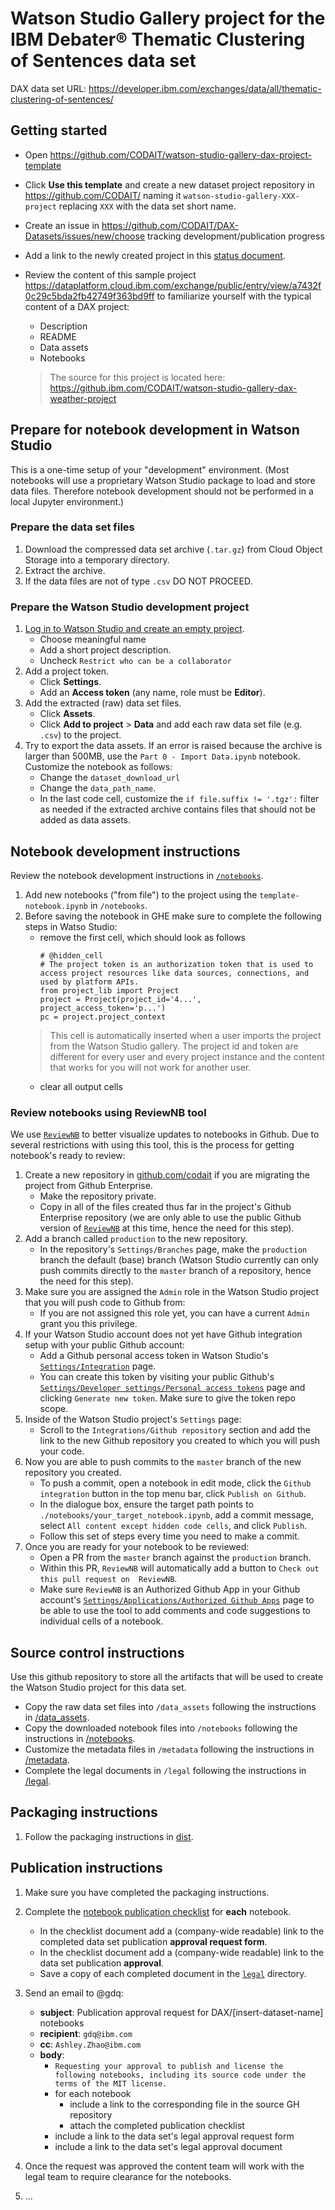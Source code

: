 # Watson Studio Gallery project for the IBM Debater® Thematic Clustering of Sentences data set

DAX data set URL: https://developer.ibm.com/exchanges/data/all/thematic-clustering-of-sentences/

## Getting started

- Open https://github.com/CODAIT/watson-studio-gallery-dax-project-template
- Click **Use this template** and create a new dataset project repository in https://github.com/CODAIT/ naming it `watson-studio-gallery-XXX-project`  replacing `XXX` with the data set short name.
- Create an issue in https://github.com/CODAIT/DAX-Datasets/issues/new/choose tracking development/publication progress
- Add a link to the newly created project in this [status document](https://github.ibm.com/CODAIT/DAX-Datasets/blob/master/OWNERS.md).
- Review the content of this sample project https://dataplatform.cloud.ibm.com/exchange/public/entry/view/a7432f0c29c5bda2fb42749f363bd9ff to familiarize yourself with the typical content of a DAX project:
  - Description
  - README
  - Data assets
  - Notebooks
  
  > The source for this project is located here: https://github.ibm.com/CODAIT/watson-studio-gallery-dax-weather-project

## Prepare for notebook development in Watson Studio

This is a one-time setup of your "development" environment. (Most notebooks will use a proprietary Watson Studio package to load and store data files. Therefore notebook development should not be performed in a local Jupyter environment.)

### Prepare the data set files

1. Download the compressed data set archive (`.tar.gz`) from Cloud Object Storage into a temporary directory.
1. Extract the archive.
1. If the data files are not of type `.csv` DO NOT PROCEED.

### Prepare the Watson Studio development project

1. [Log in to Watson Studio and create an empty project](https://dataplatform.cloud.ibm.com/projects/new-project?context=wdp).
   - Choose meaningful name
   - Add a short project description.
   - Uncheck `Restrict who can be a collaborator`
1. Add a project token.
   - Click **Settings**.
   - Add an **Access token** (any name, role must be **Editor**).
1. Add the extracted (raw) data set files.   
   - Click **Assets**.
   - Click **Add to project** > **Data** and add each raw data set file (e.g. `.csv`) to the project.
1. Try to export the data assets. If an error is raised because the archive is larger than 500MB, use the `Part 0 - Import Data.ipynb` notebook. Customize the notebook as follows:
   - Change the `dataset_download_url` 
   - Change the `data_path_name`. 
   - In the last code cell, customize the `if file.suffix != '.tgz':` filter as needed if the extracted archive contains files that should not be added as data assets.
   
## Notebook development instructions

Review the notebook development instructions in [`/notebooks`](/notebooks).

1. Add new notebooks ("from file") to the project using the `template-notebook.ipynb` in `/notebooks`.
1. Before saving the notebook in GHE make sure to complete the following steps in Watso Studio:
   - remove the first cell, which should look as follows
     ```
     # @hidden_cell
     # The project token is an authorization token that is used to access project resources like data sources, connections, and used by platform APIs.
     from project_lib import Project
     project = Project(project_id='4...', project_access_token='p...')
     pc = project.project_context
     ```
    > This cell is automatically inserted when a user imports the project from the Watson Studio gallery. The project id and token are different for every user and every project instance and the content that works for you will not work for another user.
   - clear all output cells
   
### Review notebooks using ReviewNB tool

We use [`ReviewNB`](https://www.reviewnb.com/) to better visualize updates to notebooks in Github. Due to several restrictions with using this tool, this is the process for getting notebook's ready to review:

1. Create a new repository in [github.com/codait](github.com/codait) if you are migrating the project from Github Enterprise.
   - Make the repository private.
   - Copy in all of the files created thus far in the project's Github Enterprise repository (we are only able to use the public Github version of [`ReviewNB`](https://www.reviewnb.com/) at this time, hence the need for this step).
2. Add a branch called `production` to the new repository.
   - In the repository's `Settings/Branches` page, make the `production` branch the default (base) branch (Watson Studio currently can only push commits directly to the `master` branch of a repository, hence the need for this step).
3. Make sure you are assigned the `Admin` role in the Watson Studio project that you will push code to Github from:
   - If you are not assigned this role yet, you can have a current `Admin` grant you this privilege. 
4. If your Watson Studio account does not yet have Github integration setup with your public Github account:
   - Add a Github personal access token in Watson Studio's [`Settings/Integration`](https://dataplatform.cloud.ibm.com/settings/integrations) page. 
   - You can create this token by visiting your public Github's [`Settings/Developer settings/Personal access tokens`](https://github.com/settings/tokens) page and clicking `Generate new token`. Make sure to give the token repo scope. 
5. Inside of the Watson Studio project's `Settings` page:
   - Scroll to the `Integrations/Github repository` section and add the link to the new Github repository you created to which you will push your code.  
6. Now you are able to push commits to the `master` branch of the new repository you created. 
   - To push a commit, open a notebook in edit mode, click the `Github integration` button in the top menu bar, click `Publish on Github`. 
   - In the dialogue box, ensure the target path points to `./notebooks/your_target_notebook.ipynb`, add a commit message, select `All content except hidden code cells`, and click `Publish`. 
   - Follow this set of steps every time you need to make a commit.
7. Once you are ready for your notebook to be reviewed: 
   - Open a PR from the `master` branch against the `production` branch. 
   - Within this PR, `ReviewNB` will automatically add a button to `Check out this pull request on  ReviewNB`. 
   - Make sure `ReviewNB` is an Authorized Github App in your Github account's [`Settings/Applications/Authorized Github Apps`](https://github.com/settings/apps/authorizations) page to be able to use the tool to add comments and code suggestions to individual cells of a notebook. 


## Source control instructions

Use this github repository to store all the artifacts that will be used to create the Watson Studio project for this data set.

- Copy the raw data set files into `/data_assets` following the instructions in [/data_assets](/data_assets).
- Copy the downloaded notebook files into `/notebooks` following the instructions in [/notebooks](/notebooks).
- Customize the metadata files in `/metadata` following the instructions in [/metadata](/metadata).
- Complete the legal documents in `/legal` following the instructions in [/legal](/legal).


## Packaging instructions

1. Follow the packaging instructions in [dist](dist/). 

## Publication instructions

1. Make sure you have completed the packaging instructions.
1. Complete the [notebook publication checklist](https://github.ibm.com/CODAIT/watson-studio-gallery-dax-project-template/blob/master/legal/Watson%20Studio%20Legal%20Checklist%20-%20notebook_tutorial%20(updt%20May%2030%2C2018).docx) for **each** notebook.
   * In the checklist document add a (company-wide readable) link to the completed data set publication **approval request form**.
   * In the checklist document add a (company-wide readable) link to the data set publication **approval**. 
   * Save a copy of each completed document in the [`legal`](legal/) directory.
1. Send an email to @gdq:
   * **subject**: Publication approval request for DAX/[insert-dataset-name] notebooks  
   * **recipient**: `gdq@ibm.com`
   * **cc**: `Ashley.Zhao@ibm.com`
   * **body**:
      * `Requesting your approval to publish and license the following notebooks, including its source code under the terms of the MIT license.`
      * for each notebook
        * include a link to the corresponding file in the source GH repository
        * attach the completed publication checklist
      * include a link to the data set's legal approval request form
      * include a link to the data set's legal approval document

1. Once the request was approved the content team will work with the legal team to require clearance for the notebooks.
1. ...
